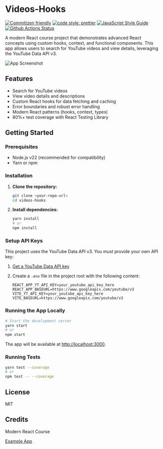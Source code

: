 # Videos-Hooks

[![Commitizen friendly](https://img.shields.io/badge/commitizen-friendly-brightgreen.svg)](http://commitizen.github.io/cz-cli/)
[![code style: prettier](https://img.shields.io/badge/code_style-prettier-ff69b4.svg?style=flat-square)](https://github.com/prettier/prettier)
[![JavaScript Style Guide](https://img.shields.io/badge/code_style-standard-brightgreen.svg)](https://standardjs.com)
[![Github Actions Status](https://github.com/Loonz206/videos-hooks/actions/workflows/ci.yml/badge.svg)](https://github.com/Loonz206/videos-hooks/actions/workflows/ci.yml)

A modern React course project that demonstrates advanced React concepts using custom hooks, context, and functional components. This app allows users to search for YouTube videos and view details, leveraging the YouTube Data API v3.

![App Screenshot](https://user-images.githubusercontent.com/2746541/141409388-38f8ae9a-cd15-4d40-95ca-88c6e17f4952.png)

## Features

- Search for YouTube videos
- View video details and descriptions
- Custom React hooks for data fetching and caching
- Error boundaries and robust error handling
- Modern React patterns (hooks, context, types)
- 80%+ test coverage with React Testing Library

## Getting Started

### Prerequisites

- Node.js v22 (recommended for compatibility)
- Yarn or npm

### Installation

1. **Clone the repository:**

   ```sh
   git clone <your-repo-url>
   cd videos-hooks
   ```

2. **Install dependencies:**

   ```sh
   yarn install
   # or
   npm install
   ```

### Setup API Keys

This project uses the YouTube Data API v3. You must provide your own API key:

1. [Get a YouTube Data API key](https://console.developers.google.com/apis/library/youtube.googleapis.com)
2. Create a `.env` file in the project root with the following content:

   ```env
   REACT_APP_YT_API_KEY=your_youtube_api_key_here
   REACT_APP_BASEURL=https://www.googleapis.com/youtube/v3
   VITE_YT_API_KEY=your_youtube_api_key_here
   VITE_BASEURL=https://www.googleapis.com/youtube/v3
   ```

### Running the App Locally

```sh
# Start the development server
yarn start
# or
npm start
```

The app will be available at [http://localhost:3000](http://localhost:3000).

### Running Tests

```sh
yarn test --coverage
# or
npm test -- --coverage
```

## License

MIT

## Credits

Modern React Course

[Example App](https://videos-hooks-pearl.vercel.app/)

